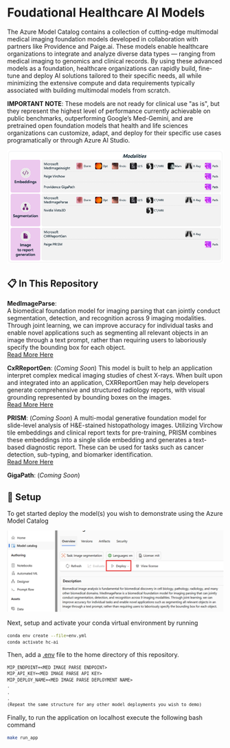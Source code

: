 # Foudational Healthcare AI Models

The Azure Model Catalog contains a collection of cutting-edge multimodal medical imaging foundation models developed in collaboration with partners like Providence and Paige.ai. These models enable healthcare organizations to integrate and analyze diverse data types — ranging from medical imaging to genomics and clinical records. By using these advanced models as a foundation, healthcare organizations can rapidly build, fine-tune and deploy AI solutions tailored to their specific needs, all while minimizing the extensive compute and data requirements typically associated with building multimodal models from scratch.

**IMPORTANT NOTE**: These models are not ready for clinical use "as is", but they represent the highest level of performance currently achievable on public benchmarks, outperforming Google’s Med-Gemini, and are pretrained open foundation models that health and life sciences organizations can customize, adapt, and deploy for their specific use cases programatically or through Azure AI Studio. 

<p align="center">
    <img src="documentation_images/image-1.png">
</p>


## 📋 In This Repository 

**MedImageParse**:  
A biomedical foundation model for imaging parsing that can jointly conduct segmentation, detection, and recognition across 9 imaging modalities. Through joint learning, we can improve accuracy for individual tasks and enable novel applications such as segmenting all relevant objects in an image through a text prompt, rather than requiring users to laboriously specify the bounding box for each object.   
[Read More Here](https://arxiv.org/abs/2405.12971)

**CxRReportGen**: 
(_Coming Soon_) This model is built to help an application interpret complex medical imaging studies of chest X-rays. When built upon and integrated into an application, CXRReportGen may help developers generate comprehensive and structured radiology reports, with visual grounding represented by bounding boxes on the images.   
[Read More Here](https://arxiv.org/abs/2406.04449)

**PRISM**: 
(_Coming Soon_) A multi-modal generative foundation model for slide-level analysis of H&E-stained histopathology images. Utilizing Virchow tile embeddings and clinical report texts for pre-training, PRISM combines these embeddings into a single slide embedding and generates a text-based diagnostic report. These can be used for tasks such as cancer detection, sub-typing, and biomarker identification.   
[Read More Here](https://paige.ai/paige-introduces-prism-a-slide-level-foundation-model-to-empower-the-next-era-of-pathology-cancer-treatment/)

**GigaPath**: 
(_Coming Soon_)  
  
  
## 🔧 Setup

To get started deploy the model(s) you wish to demonstrate using the Azure Model Catalog  

<p align="center">
    <img src="documentation_images/image.png">
</p>


Next, setup and activate your conda virtual environment by running
<small>
```bash
conda env create --file=env.yml
conda activate hc-ai
```
</small>

Then, add a [.env](https://pypi.org/project/python-dotenv/) file to the home directory of this repository.
<small>
```txt
MIP_ENDPOINT=<MED IMAGE PARSE ENDPOINT>
MIP_API_KEY=<MED IMAGE PARSE API KEY>
MIP_DEPLOY_NAME=<MED IMAGE PARSE DEPLOYMENT NAME>
.
.
.
(Repeat the same structure for any other model deployments you wish to demo)
```
</small>

Finally, to run the application on localhost execute the following bash command
<small>
```bash
make run_app
```
</small>